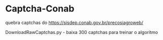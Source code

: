 # Captcha-Conab

quebra captchas do https://sisdep.conab.gov.br/precosiagroweb/

DownloadRawCaptchas.py - baixa 300 captchas para treinar o algoritmo 